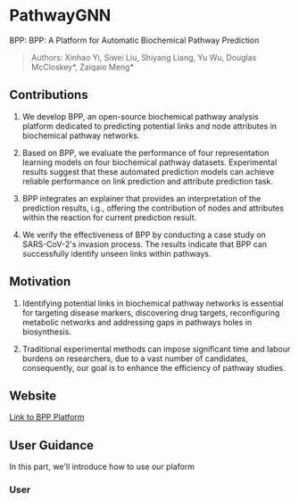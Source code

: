 # PathwayGNN
BPP: BPP: A Platform for Automatic Biochemical Pathway Prediction
> Authors: Xinhao Yi, Siwei Liu, Shiyang Liang, Yu Wu, Douglas McCloskey*, Zaiqaio Meng*

## Contributions
1. We develop BPP, an open-source biochemical pathway analysis platform dedicated to predicting potential links and node attributes in biochemical pathway networks.

2.  Based on BPP, we evaluate the performance of four representation learning models on four biochemical pathway datasets. Experimental results suggest that these automated prediction models can achieve reliable performance on link prediction and attribute prediction task.

3. BPP integrates an explainer that provides an interpretation of the prediction results, i.g., offering the contribution of nodes and attributes within the reaction for current prediction result.

4. We verify the effectiveness of BPP by conducting a case study on SARS-CoV-2's invasion process. The results indicate that BPP can successfully identify unseen links within pathways.

## Motivation

1. Identifying potential links in biochemical pathway networks is essential for targeting disease markers, discovering drug targets, reconfiguring metabolic networks and addressing gaps in pathways holes in biosynthesis.

2. Traditional experimental methods can impose significant time and labour burdens on researchers, due to a vast number of candidates, consequently, our goal is to enhance the efficiency of pathway studies.

## Website
[Link to BPP Platform](http://18.134.98.251:5000)

## User Guidance
In this part, we'll introduce how to use our plaform

### User 
